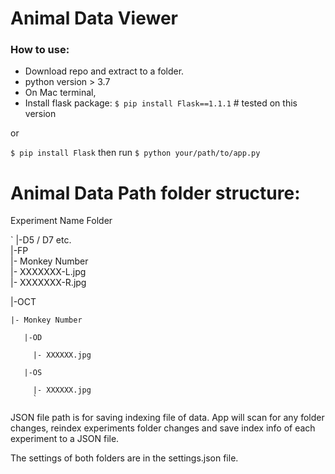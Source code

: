 # Animal Data Viewer

### How to use:
* Download repo and extract to a folder. 
* python version > 3.7
* On Mac terminal,
* Install flask package:
`$ pip install Flask==1.1.1` # tested on this version 

or 

`$ pip install Flask`
then run 
`$ python your/path/to/app.py `

# Animal Data Path folder structure:
Experiment Name Folder


`
|-D5 / D7 etc.  
  |-FP  
  |- Monkey Number  
     |- XXXXXXX-L.jpg  
     |- XXXXXXX-R.jpg         
       
  |-OCT    
  
    |- Monkey Number      
    
       |-OD    
       
         |- XXXXXX.jpg    
         
       |-OS    
       
         |- XXXXXX.jpg  
         `

JSON file path is for saving indexing file of data. 
App will scan for any folder changes, reindex experiments folder changes and save index info of each experiment to a JSON file.

The settings of both folders are in the settings.json file. 

